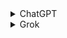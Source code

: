 <details><summary>ChatGPT</summary>

『ライブラリの公式READ MEみたいな簡単な英語例文を出題してほしい
3行ぐらいでお願い
日本語訳で回答するからチェックして
解答は後で日本語解説付きでお願い』

---

承知いたしました。では新しい問題を出します。

---

**英語文（課題）：**

```markdown
This package provides a simple API for image processing.  
It supports resizing, cropping, and format conversion.  
Check the documentation for more information.
```

---

こちらを日本語に訳してください。
訳文を拝見した後、正解例と日本語解説をお伝えいたします。

---

『このパッケージは画像処理のためのシンプルなAPIを提供します
サイズの変更、cropping、フォーマット変更をサポートします
詳しい情報はドキュメントを確認してください』

---

ありがとうございます。
TONG様の訳は非常に自然で、意味も正確に伝わっています。
以下に正解例と解説を示します。

---

### ✅ 正解例

このパッケージは画像処理のためのシンプルなAPIを提供します。
リサイズ、トリミング、フォーマット変換をサポートしています。
詳しくはドキュメントを参照してください。

---

### 💬 解説

* **“resizing”** → 「サイズの変更」でも問題ありませんが、技術文書では「リサイズ」とカタカナで表現することが多いです。
* **“cropping”** → 「切り抜き」や「トリミング」と訳せます。日本語では「トリミング」のほうが一般的です。
* **“format conversion”** → 「フォーマット変更」も自然ですが、もう少し正確に「フォーマット変換」と言うと技術書的です。
* **“Check the documentation”** → 「確認してください」でも良いですが、公式文書では「参照してください」とするのが定型表現です。

---

</details>

<details><summary>Grok</summary>

『ライブラリの公式READ MEみたいな簡単な英語例文を出題してほしい
3行ぐらいでお願い
日本語訳で回答するからチェックして
解答は後で日本語解説付きでお願い』

---

### 出題: ライブラリの公式READMEの簡単な英語例文 (3行)

```
# EasyParse
A simple library for parsing complex data formats quickly.  
Start using it with our straightforward documentation.
```

### 指示
上記の英語例文を日本語に翻訳してください。翻訳後、私があなたの解答をチェックし、日本語解説付きでフィードバックを提供します。

---

**注意**:  
- 翻訳は自然で正確な日本語を目指してください。  
- 回答を投稿していただければ、すぐにチェックします！

---

『complexなデータを素早くparsingするためのライブラリです
straightforwardドキュメントを使って始めましょう』

---

### あなたの翻訳

```
complexなデータを素早くparsingするためのライブラリです
straightforwardドキュメントを使って始めましょう
```

### チェックとフィードバック

#### 全体評価
あなたの翻訳は、元の英語の意味をほぼ正確に伝えており、自然な日本語に近い形になっています。ただし、いくつかの点で改善の余地があります。特に、原文の3行構造が2行にまとめられている点や、一部の表現が原文のニュアンスを完全には反映していない点が気になります。以下に詳細なチェックと解説を提供します。

---

#### 1行目のチェック
**原文**: `# EasyParse`  
**あなたの翻訳**: (省略されています)

**評価**:  
原文の1行目である「# EasyParse」はライブラリの名前を示すヘッダーです。この部分が翻訳に含まれていないため、ライブラリの名前が伝わりません。READMEの構造を再現する場合は、ライブラリ名を明示するか、少なくともその役割を補足する形で翻訳する必要があります。

**改善案**:  
ライブラリ名をそのまま残し、必要に応じて日本語で補足説明を加える。  
例: `# EasyParse` または「# EasyParse - ライブラリ概要」

---

#### 2行目のチェック
**原文**: `A simple library for parsing complex data formats quickly.`  
**あなたの翻訳**: `complexなデータを素早くparsingするためのライブラリです`

**評価**:  
この翻訳は原文の意味をほぼ正確に捉えています。「complex data formats」を「complexなデータ」と訳し、「parsing」を「parsingする」とカタカナで残したのは、技術的な文脈では自然で適切です。ただし、以下の点が改善の余地として挙げられます：
- 「simple library」が翻訳で省略されており、ライブラリが「シンプル」であるという特徴が伝わっていません。
- 「complex data formats」を「complexなデータ」と訳していますが、「データ形式」というニュアンスがやや欠けています。技術文書では「データ形式」を明示することで、より正確な意味が伝わります。

**改善案**:  
「複雑なデータ形式を迅速に解析するためのシンプルなライブラリです」  
このように、「simple」を「シンプルな」、「complex data formats」を「複雑なデータ形式」と訳すことで、原文のニュアンスをより忠実に再現できます。

---

#### 3行目のチェック
**原文**: `Start using it with our straightforward documentation.`  
**あなたの翻訳**: `straightforwardドキュメントを使って始めましょう`

**評価**:  
この翻訳は原文の意味をほぼ伝えており、「始めましょう」という呼びかけは自然な日本語です。ただし、以下の点が気になります：
- 「straightforward」をカタカナで「straightforward」と訳さず、英語のまま残しているため、日本語の自然さが損なわれています。「簡単な」や「わかりやすい」といった訳語を使うと、より親しみやすい印象になります。
- 「our」が翻訳に反映されておらず、ドキュメントがライブラリ提供者によるものであるというニュアンスが薄れています。

**改善案**:  
「わかりやすいドキュメントを使って今すぐ始めましょう」  
このように、「straightforward」を「わかりやすい」と訳し、「our」を省略しても文脈上問題ないですが、必要に応じて「私たちの」などの表現を加えることも可能です。

---

### 改善後の翻訳例
以下は、原文の構造とニュアンスを忠実に再現した翻訳例です：

```
# EasyParse
複雑なデータ形式を迅速に解析するためのシンプルなライブラリです。
わかりやすいドキュメントを使って今すぐ始めましょう。
```

---

### 日本語解説
1. **ライブラリ名の扱い**:  
   READMEでは通常、ライブラリ名をヘッダーとして記載します（例: `# EasyParse`）。翻訳ではこの部分をそのまま残すか、補足説明を加えることで、ライブラリのアイデンティティを明確にします。

2. **技術用語の翻訳**:  
   「parsing」や「complex data formats」のような技術用語は、カタカナで残すか（例: 「パーシング」）、日本語に置き換えるか（例: 「解析」）を文脈に応じて判断します。この場合、「parsing」を「解析」と訳すことで、より自然で技術者にもわかりやすい表現になります。

3. **「simple」と「straightforward」のニュアンス**:  
   - 「simple」は「簡単でシンプルな設計」を強調する言葉で、ライブラリの使いやすさをアピールしています。これを翻訳で省略すると、ライブラリの特徴が薄れてしまいます。
   - 「straightforward」は「わかりやすい」「直接的」という意味で、ドキュメントの親しみやすさを強調します。「簡単な」や「わかりやすい」と訳すことで、日本語の読者にその印象を伝えられます。

4. **呼びかけのトーン**:  
   「Start using it」のような呼びかけは、READMEでよく見られるユーザーへのアクション喚起です。「今すぐ始めましょう」といった軽快な表現は、原文の意図をよく反映しています。

---

</details>
